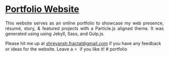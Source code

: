 <h1><a href="https://shreyansh-portfolio.tech/">Portfolio Website</a></h1>


 <p align="justify">This website serves as an online portfolio to showcase my web presence, résumé, story, & featured projects with a Particle.js aligned theme. It was generated using using Jekyll, Sass, and Gulp.js.</p>

Please hit me up at shreyansh.fractal@gmail.com if you have any feedback or ideas for the website. Leave a :star: &nbsp;if you like it!
#   p o r t f o l i o 
 
 
